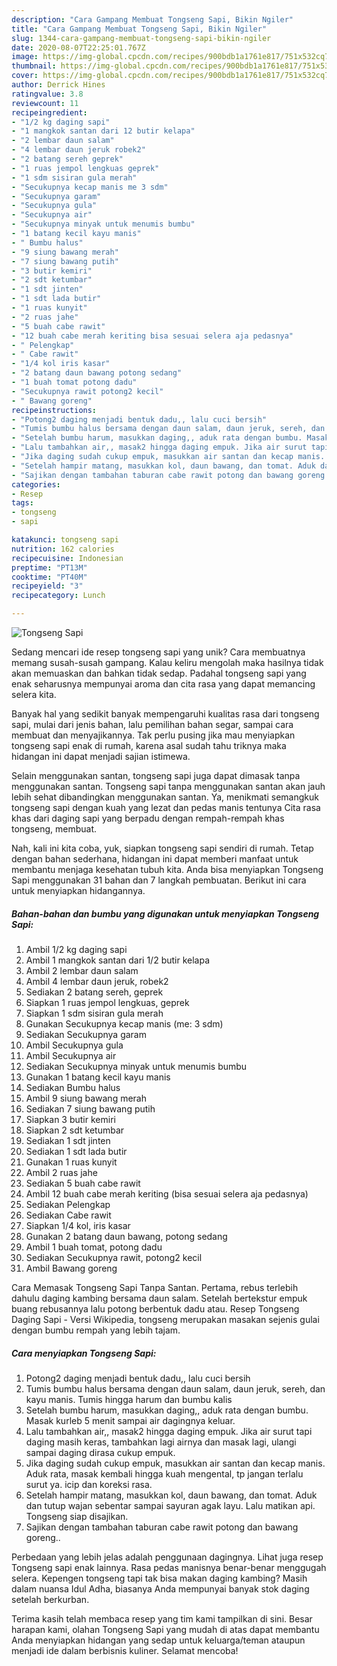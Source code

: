 ```yaml
---
description: "Cara Gampang Membuat Tongseng Sapi, Bikin Ngiler"
title: "Cara Gampang Membuat Tongseng Sapi, Bikin Ngiler"
slug: 1344-cara-gampang-membuat-tongseng-sapi-bikin-ngiler
date: 2020-08-07T22:25:01.767Z
image: https://img-global.cpcdn.com/recipes/900bdb1a1761e817/751x532cq70/tongseng-sapi-foto-resep-utama.jpg
thumbnail: https://img-global.cpcdn.com/recipes/900bdb1a1761e817/751x532cq70/tongseng-sapi-foto-resep-utama.jpg
cover: https://img-global.cpcdn.com/recipes/900bdb1a1761e817/751x532cq70/tongseng-sapi-foto-resep-utama.jpg
author: Derrick Hines
ratingvalue: 3.8
reviewcount: 11
recipeingredient:
- "1/2 kg daging sapi"
- "1 mangkok santan dari 12 butir kelapa"
- "2 lembar daun salam"
- "4 lembar daun jeruk robek2"
- "2 batang sereh geprek"
- "1 ruas jempol lengkuas geprek"
- "1 sdm sisiran gula merah"
- "Secukupnya kecap manis me 3 sdm"
- "Secukupnya garam"
- "Secukupnya gula"
- "Secukupnya air"
- "Secukupnya minyak untuk menumis bumbu"
- "1 batang kecil kayu manis"
- " Bumbu halus"
- "9 siung bawang merah"
- "7 siung bawang putih"
- "3 butir kemiri"
- "2 sdt ketumbar"
- "1 sdt jinten"
- "1 sdt lada butir"
- "1 ruas kunyit"
- "2 ruas jahe"
- "5 buah cabe rawit"
- "12 buah cabe merah keriting bisa sesuai selera aja pedasnya"
- " Pelengkap"
- " Cabe rawit"
- "1/4 kol iris kasar"
- "2 batang daun bawang potong sedang"
- "1 buah tomat potong dadu"
- "Secukupnya rawit potong2 kecil"
- " Bawang goreng"
recipeinstructions:
- "Potong2 daging menjadi bentuk dadu,, lalu cuci bersih"
- "Tumis bumbu halus bersama dengan daun salam, daun jeruk, sereh, dan kayu manis. Tumis hingga harum dan bumbu kalis"
- "Setelah bumbu harum, masukkan daging,, aduk rata dengan bumbu. Masak kurleb 5 menit sampai air dagingnya keluar."
- "Lalu tambahkan air,, masak2 hingga daging empuk. Jika air surut tapi daging masih keras, tambahkan lagi airnya dan masak lagi, ulangi sampai daging dirasa cukup empuk."
- "Jika daging sudah cukup empuk, masukkan air santan dan kecap manis. Aduk rata, masak kembali hingga kuah mengental, tp jangan terlalu surut ya. icip dan koreksi rasa."
- "Setelah hampir matang, masukkan kol, daun bawang, dan tomat. Aduk dan tutup wajan sebentar sampai sayuran agak layu. Lalu matikan api. Tongseng siap disajikan."
- "Sajikan dengan tambahan taburan cabe rawit potong dan bawang goreng.."
categories:
- Resep
tags:
- tongseng
- sapi

katakunci: tongseng sapi 
nutrition: 162 calories
recipecuisine: Indonesian
preptime: "PT13M"
cooktime: "PT40M"
recipeyield: "3"
recipecategory: Lunch

---
```



![Tongseng Sapi](https://img-global.cpcdn.com/recipes/900bdb1a1761e817/751x532cq70/tongseng-sapi-foto-resep-utama.jpg)

Sedang mencari ide resep tongseng sapi yang unik? Cara membuatnya memang susah-susah gampang. Kalau keliru mengolah maka hasilnya tidak akan memuaskan dan bahkan tidak sedap. Padahal tongseng sapi yang enak seharusnya mempunyai aroma dan cita rasa yang dapat memancing selera kita.

Banyak hal yang sedikit banyak mempengaruhi kualitas rasa dari tongseng sapi, mulai dari jenis bahan, lalu pemilihan bahan segar, sampai cara membuat dan menyajikannya. Tak perlu pusing jika mau menyiapkan tongseng sapi enak di rumah, karena asal sudah tahu triknya maka hidangan ini dapat menjadi sajian istimewa.

Selain menggunakan santan, tongseng sapi juga dapat dimasak tanpa menggunakan santan. Tongseng sapi tanpa menggunakan santan akan jauh lebih sehat dibandingkan menggunakan santan. Ya, menikmati semangkuk tongseng sapi dengan kuah yang lezat dan pedas manis tentunya Cita rasa khas dari daging sapi yang berpadu dengan rempah-rempah khas tongseng, membuat.


Nah, kali ini kita coba, yuk, siapkan tongseng sapi sendiri di rumah. Tetap dengan bahan sederhana, hidangan ini dapat memberi manfaat untuk membantu menjaga kesehatan tubuh kita. Anda bisa menyiapkan Tongseng Sapi menggunakan 31 bahan dan 7 langkah pembuatan. Berikut ini cara untuk menyiapkan hidangannya.

<!--inarticleads1-->

##### Bahan-bahan dan bumbu yang digunakan untuk menyiapkan Tongseng Sapi:

1. Ambil 1/2 kg daging sapi
1. Ambil 1 mangkok santan dari 1/2 butir kelapa
1. Ambil 2 lembar daun salam
1. Ambil 4 lembar daun jeruk, robek2
1. Sediakan 2 batang sereh, geprek
1. Siapkan 1 ruas jempol lengkuas, geprek
1. Siapkan 1 sdm sisiran gula merah
1. Gunakan Secukupnya kecap manis (me: 3 sdm)
1. Sediakan Secukupnya garam
1. Ambil Secukupnya gula
1. Ambil Secukupnya air
1. Sediakan Secukupnya minyak untuk menumis bumbu
1. Gunakan 1 batang kecil kayu manis
1. Sediakan  Bumbu halus
1. Ambil 9 siung bawang merah
1. Sediakan 7 siung bawang putih
1. Siapkan 3 butir kemiri
1. Siapkan 2 sdt ketumbar
1. Sediakan 1 sdt jinten
1. Sediakan 1 sdt lada butir
1. Gunakan 1 ruas kunyit
1. Ambil 2 ruas jahe
1. Sediakan 5 buah cabe rawit
1. Ambil 12 buah cabe merah keriting (bisa sesuai selera aja pedasnya)
1. Sediakan  Pelengkap
1. Sediakan  Cabe rawit
1. Siapkan 1/4 kol, iris kasar
1. Gunakan 2 batang daun bawang, potong sedang
1. Ambil 1 buah tomat, potong dadu
1. Sediakan Secukupnya rawit, potong2 kecil
1. Ambil  Bawang goreng


Cara Memasak Tongseng Sapi Tanpa Santan. Pertama, rebus terlebih dahulu daging kambing bersama daun salam. Setelah bertekstur empuk buang rebusannya lalu potong berbentuk dadu atau. Resep Tongseng Daging Sapi - Versi Wikipedia, tongseng merupakan masakan sejenis gulai dengan bumbu rempah yang lebih tajam. 

<!--inarticleads2-->

##### Cara menyiapkan Tongseng Sapi:

1. Potong2 daging menjadi bentuk dadu,, lalu cuci bersih
1. Tumis bumbu halus bersama dengan daun salam, daun jeruk, sereh, dan kayu manis. Tumis hingga harum dan bumbu kalis
1. Setelah bumbu harum, masukkan daging,, aduk rata dengan bumbu. Masak kurleb 5 menit sampai air dagingnya keluar.
1. Lalu tambahkan air,, masak2 hingga daging empuk. Jika air surut tapi daging masih keras, tambahkan lagi airnya dan masak lagi, ulangi sampai daging dirasa cukup empuk.
1. Jika daging sudah cukup empuk, masukkan air santan dan kecap manis. Aduk rata, masak kembali hingga kuah mengental, tp jangan terlalu surut ya. icip dan koreksi rasa.
1. Setelah hampir matang, masukkan kol, daun bawang, dan tomat. Aduk dan tutup wajan sebentar sampai sayuran agak layu. Lalu matikan api. Tongseng siap disajikan.
1. Sajikan dengan tambahan taburan cabe rawit potong dan bawang goreng..


Perbedaan yang lebih jelas adalah penggunaan dagingnya. Lihat juga resep Tongseng sapi enak lainnya. Rasa pedas manisnya benar-benar menggugah selera. Kepengen tongseng tapi tak bisa makan daging kambing? Masih dalam nuansa Idul Adha, biasanya Anda mempunyai banyak stok daging setelah berkurban. 

Terima kasih telah membaca resep yang tim kami tampilkan di sini. Besar harapan kami, olahan Tongseng Sapi yang mudah di atas dapat membantu Anda menyiapkan hidangan yang sedap untuk keluarga/teman ataupun menjadi ide dalam berbisnis kuliner. Selamat mencoba!
